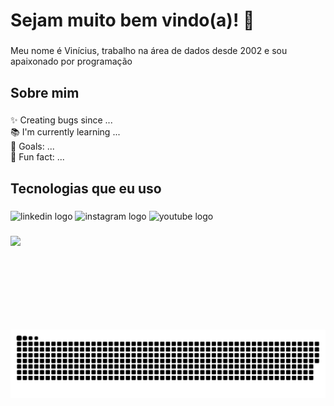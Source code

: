 <h1 align="left">Sejam muito bem vindo(a)! 🚀</h1>

###

<p align="left">Meu nome é Vinícius, trabalho na área de dados desde 2002 e sou apaixonado por programação</p>

###

<h2 align="left">Sobre mim</h2>

###

<p align="left">✨ Creating bugs since ...<br>📚 I'm currently learning ...<br>🎯 Goals: ...<br>🎲 Fun fact: ...</p>

###

<h2 align="left">Tecnologias que eu uso</h2>

###

<div align="left">
  <img src="https://raw.githubusercontent.com/maurodesouza/profile-readme-generator/master/src/assets/icons/social/linkedin/default.svg" width="52" height="40" alt="linkedin logo"  />
  <img src="https://raw.githubusercontent.com/maurodesouza/profile-readme-generator/master/src/assets/icons/social/instagram/default.svg" width="52" height="40" alt="instagram logo"  />
  <img src="https://raw.githubusercontent.com/maurodesouza/profile-readme-generator/master/src/assets/icons/social/youtube/default.svg" width="52" height="40" alt="youtube logo"  />
</div>

###

<img align="left" height="150" src="https://cdn.myanimelist.net/s/common/uploaded_files/1472507791-ef41154fe8015c5baec81ccbfe2978c4.jpeg"  />

###

<img src="https://raw.githubusercontent.com/viniciusrochalima/viniciusrochalima/main/images/snake.svg" alt="Snake animation" />
